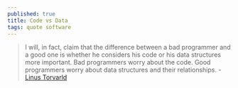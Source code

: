 ```yaml
---
published: true
title: Code vs Data
tags: quote software
---
```

> I will, in fact, claim that the difference between a bad programmer and a good one is whether he considers his code or his data structures more important. Bad programmers worry about the code. Good programmers worry about data structures and their relationships. - [Linus Torvarld](https://news.ycombinator.com/item?id=21420062)